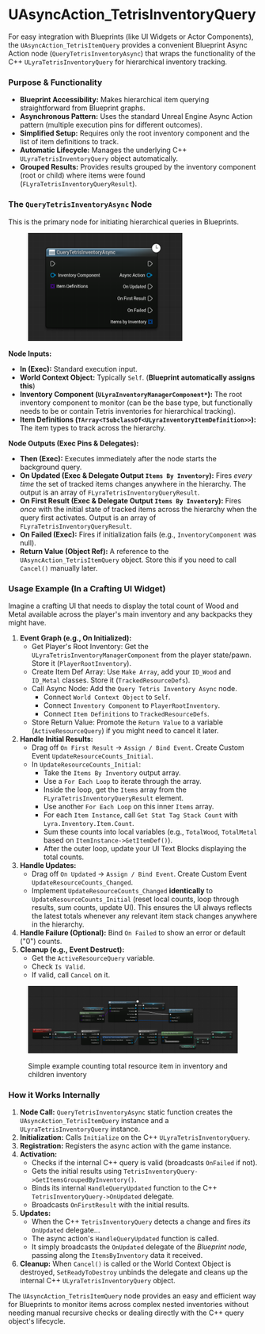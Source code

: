 # UAsyncAction\_TetrisInventoryQuery

For easy integration with Blueprints (like UI Widgets or Actor Components), the `UAsyncAction_TetrisItemQuery` provides a convenient Blueprint Async Action node (`QueryTetrisInventoryAsync`) that wraps the functionality of the C++ `ULyraTetrisInventoryQuery` for hierarchical inventory tracking.

### Purpose & Functionality

* **Blueprint Accessibility:** Makes hierarchical item querying straightforward from Blueprint graphs.
* **Asynchronous Pattern:** Uses the standard Unreal Engine Async Action pattern (multiple execution pins for different outcomes).
* **Simplified Setup:** Requires only the root inventory component and the list of item definitions to track.
* **Automatic Lifecycle:** Manages the underlying C++ `ULyraTetrisInventoryQuery` object automatically.
* **Grouped Results:** Provides results grouped by the inventory component (root or child) where items were found (`FLyraTetrisInventoryQueryResult`).

### The `QueryTetrisInventoryAsync` Node

This is the primary node for initiating hierarchical queries in Blueprints.

<figure><img src="../../../.gitbook/assets/image (179).png" alt="" width="312"><figcaption></figcaption></figure>

**Node Inputs:**

* **In (Exec):** Standard execution input.
* **World Context Object:** Typically `Self`. (**Blueprint automatically assigns this**)
* **Inventory Component (`ULyraInventoryManagerComponent*`):** The root inventory component to monitor (can be the base type, but functionally needs to be or contain Tetris inventories for hierarchical tracking).
* **Item Definitions (`TArray<TSubclassOf<ULyraInventoryItemDefinition>>`):** The item types to track across the hierarchy.

**Node Outputs (Exec Pins & Delegates):**

* **Then (Exec):** Executes immediately after the node starts the background query.
* **On Updated (Exec & Delegate Output `Items By Inventory`):** Fires _every time_ the set of tracked items changes anywhere in the hierarchy. The output is an array of `FLyraTetrisInventoryQueryResult`.
* **On First Result (Exec & Delegate Output `Items By Inventory`):** Fires _once_ with the initial state of tracked items across the hierarchy when the query first activates. Output is an array of `FLyraTetrisInventoryQueryResult`.
* **On Failed (Exec):** Fires if initialization fails (e.g., `InventoryComponent` was null).
* **Return Value (Object Ref):** A reference to the `UAsyncAction_TetrisItemQuery` object. Store this if you need to call `Cancel()` manually later.

### Usage Example (In a Crafting UI Widget)

Imagine a crafting UI that needs to display the total count of Wood and Metal available across the player's main inventory and any backpacks they might have.

1. **Event Graph (e.g., On Initialized):**
   * Get Player's Root Inventory: Get the `ULyraTetrisInventoryManagerComponent` from the player state/pawn. Store it (`PlayerRootInventory`).
   * Create Item Def Array: Use `Make Array`, add your `ID_Wood` and `ID_Metal` classes. Store it (`TrackedResourceDefs`).
   * Call Async Node: Add the `Query Tetris Inventory Async` node.
     * Connect `World Context Object` to `Self`.
     * Connect `Inventory Component` to `PlayerRootInventory`.
     * Connect `Item Definitions` to `TrackedResourceDefs`.
   * Store Return Value: Promote the `Return Value` to a variable (`ActiveResourceQuery`) if you might need to cancel it later.
2. **Handle Initial Results:**
   * Drag off `On First Result` -> `Assign / Bind Event`. Create Custom Event `UpdateResourceCounts_Initial`.
   * In `UpdateResourceCounts_Initial`:
     * Take the `Items By Inventory` output array.
     * Use a `For Each Loop` to iterate through the array.
     * Inside the loop, get the `Items` array from the `FLyraTetrisInventoryQueryResult` element.
     * Use another `For Each Loop` on this inner `Items` array.
     * For each `Item Instance`, call `Get Stat Tag Stack Count` with `Lyra.Inventory.Item.Count`.
     * Sum these counts into local variables (e.g., `TotalWood`, `TotalMetal` based on `ItemInstance->GetItemDef()`).
     * After the outer loop, update your UI Text Blocks displaying the total counts.
3. **Handle Updates:**
   * Drag off `On Updated` -> `Assign / Bind Event`. Create Custom Event `UpdateResourceCounts_Changed`.
   * Implement `UpdateResourceCounts_Changed` **identically** to `UpdateResourceCounts_Initial` (reset local counts, loop through results, sum counts, update UI). This ensures the UI always reflects the latest totals whenever any relevant item stack changes anywhere in the hierarchy.
4. **Handle Failure (Optional):** Bind `On Failed` to show an error or default ("0") counts.
5. **Cleanup (e.g., Event Destruct):**
   * Get the `ActiveResourceQuery` variable.
   * Check `Is Valid`.
   * If valid, call `Cancel` on it.

<figure><img src="../../../.gitbook/assets/image (180).png" alt=""><figcaption><p>Simple example counting total resource item in inventory and children inventory</p></figcaption></figure>

### How it Works Internally

1. **Node Call:** `QueryTetrisInventoryAsync` static function creates the `UAsyncAction_TetrisItemQuery` instance and a `ULyraTetrisInventoryQuery` instance.
2. **Initialization:** Calls `Initialize` on the C++ `ULyraTetrisInventoryQuery`.
3. **Registration:** Registers the async action with the game instance.
4. **Activation:**
   * Checks if the internal C++ query is valid (broadcasts `OnFailed` if not).
   * Gets the initial results using `TetrisInventoryQuery->GetItemsGroupedByInventory()`.
   * Binds its internal `HandleQueryUpdated` function to the C++ `TetrisInventoryQuery->OnUpdated` delegate.
   * Broadcasts `OnFirstResult` with the initial results.
5. **Updates:**
   * When the C++ `TetrisInventoryQuery` detects a change and fires _its_ `OnUpdated` delegate...
   * The async action's `HandleQueryUpdated` function is called.
   * It simply broadcasts the `OnUpdated` delegate of the _Blueprint node_, passing along the `ItemsByInventory` data it received.
6. **Cleanup:** When `Cancel()` is called or the World Context Object is destroyed, `SetReadyToDestroy` unbinds the delegate and cleans up the internal C++ `ULyraTetrisInventoryQuery` object.

The `UAsyncAction_TetrisItemQuery` node provides an easy and efficient way for Blueprints to monitor items across complex nested inventories without needing manual recursive checks or dealing directly with the C++ query object's lifecycle.

